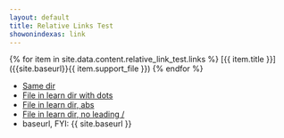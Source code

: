 ```yaml
---
layout: default
title: Relative Links Test
showonindexas: link
---
```


{% for item in site.data.content.relative_link_test.links %}
[{{ item.title }}]({{site.baseurl}}{{ item.support_file }})
{% endfor %}

* [Same dir](sweep_basic_checklist.md)
* [File in learn dir with dots](../_learn/01-news.md)
* [File in learn dir, abs]({{site.baseurl}}/_learn/01-news.md)
* [File in learn dir, no leading /](_learn/01-news.md)
* baseurl, FYI: {{ site.baseurl }}
